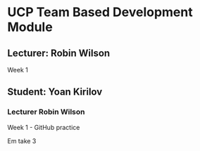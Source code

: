 # UCP Team Based Development Module

## Lecturer: Robin Wilson

Week 1

## Student: Yoan Kirilov
### Lecturer Robin Wilson

Week 1 - GitHub practice 

Em take 3